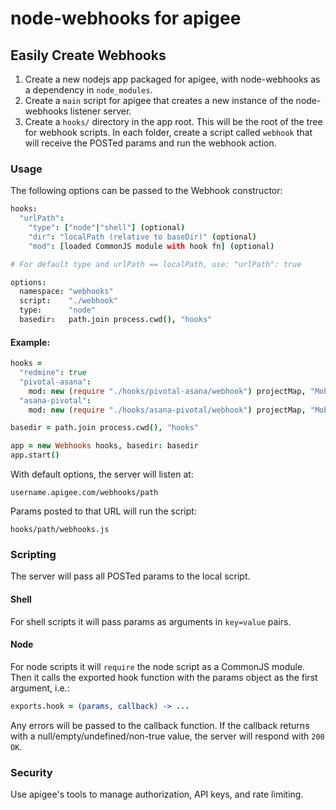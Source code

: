 node-webhooks for apigee
========================

## Easily Create Webhooks

1. Create a new nodejs app packaged for apigee, with node-webhooks as a dependency in `node_modules`.
2. Create a `main` script for apigee that creates a new instance of the node-webhooks listener server.
3. Create a `hooks/` directory in the app root.  This will be the root of the tree for webhook scripts.  In each folder, create a script called `webhook` that will receive the POSTed params and run the webhook action.


### Usage

The following options can be passed to the Webhook constructor:

```coffee
hooks:
  "urlPath":
    "type": ["node"|"shell"] (optional)
    "dir": "localPath (relative to baseDir)" (optional)
    "mod": [loaded CommonJS module with hook fn] (optional)

# For default type and urlPath == localPath, use: "urlPath": true

options:
  namespace: "webhooks"
  script:    "./webhook"
  type:      "node"
  basedir:   path.join process.cwd(), "hooks"
```

#### Example:
```coffee
hooks =
  "redmine": true
  "pivotal-asana":
    mod: new (require "./hooks/pivotal-asana/webhook") projectMap, "MobileApps"
  "asana-pivotal":
    mod: new (require "./hooks/asana-pivotal/webhook") projectMap, "MobileApps"

basedir = path.join process.cwd(), "hooks"

app = new Webhooks hooks, basedir: basedir
app.start()
```

With default options, the server will listen at:

    username.apigee.com/webhooks/path

Params posted to that URL will run the script:

    hooks/path/webhooks.js

### Scripting

The server will pass all POSTed params to the local script.

#### Shell
For shell scripts it will pass params as arguments in `key=value` pairs.

#### Node
For node scripts it will `require` the node script as a CommonJS module. Then it calls the exported hook function with the params object as the first argument, i.e.:

```coffee
exports.hook = (params, callback) -> ...
```

Any errors will be passed to the callback function.  If the callback returns with a null/empty/undefined/non-true value, the server will respond with `200 OK`.

### Security

Use apigee's tools to manage authorization, API keys, and rate limiting.
